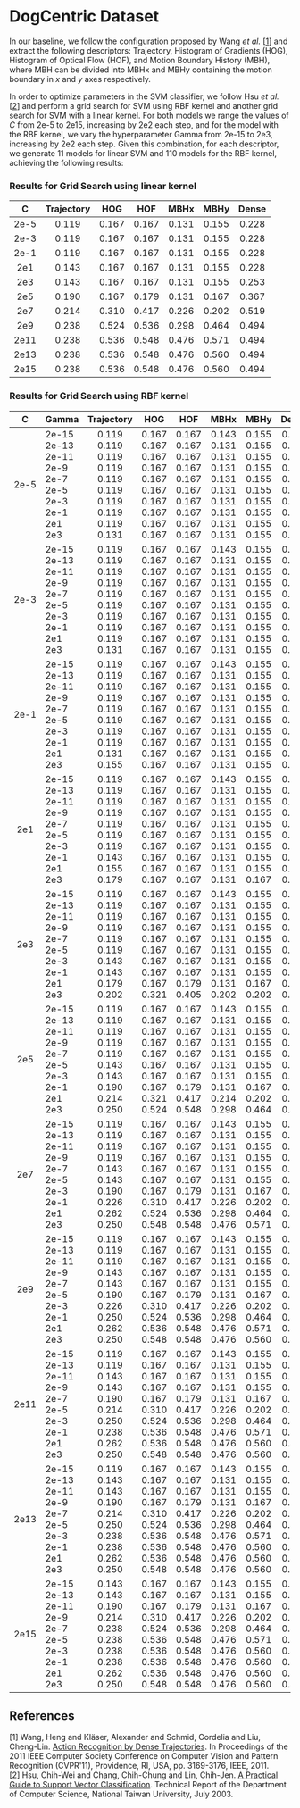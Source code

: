 # DogCentric Dataset

In our baseline, we follow the configuration proposed by Wang *et al.* [[1](#references)] and extract the following descriptors:  Trajectory, Histogram of Gradients (HOG), Histogram of Optical Flow (HOF), and Motion Boundary History (MBH), where MBH can be divided into MBHx and MBHy containing the motion boundary in *x* and *y* axes respectively. 

In order to optimize parameters in the SVM classifier, we follow Hsu *et al.* [[2](#references)] and perform a grid search for SVM using RBF kernel and another grid search for SVM with a linear kernel. For both models we range the values of *C* from 2e-5 to 2e15, increasing by 2e2 each step, and for the model with the RBF kernel, we vary the hyperparameter Gamma from 2e-15 to 2e3, increasing by 2e2 each step. Given this combination, for each descriptor, we generate 11 models for linear SVM and 110 models for the RBF kernel, achieving the following results:

### Results for Grid Search using linear kernel

|   C    | Trajectory |  HOG  |  HOF  |  MBHx |  MBHy | Dense |
| :----: | :--------: | :---: | :---: | :---: | :---: | :---: |
| 2e-5   | 0.119      | 0.167 | 0.167 | 0.131 | 0.155 | 0.228 | 
| 2e-3   | 0.119      | 0.167 | 0.167 | 0.131 | 0.155 | 0.228 | 
| 2e-1   | 0.119      | 0.167 | 0.167 | 0.131 | 0.155 | 0.228 | 
| 2e1    | 0.143      | 0.167 | 0.167 | 0.131 | 0.155 | 0.228 | 
| 2e3    | 0.143      | 0.167 | 0.167 | 0.131 | 0.155 | 0.253 | 
| 2e5    | 0.190      | 0.167 | 0.179 | 0.131 | 0.167 | 0.367 | 
| 2e7    | 0.214      | 0.310 | 0.417 | 0.226 | 0.202 | 0.519 | 
| 2e9    | 0.238      | 0.524 | 0.536 | 0.298 | 0.464 | 0.494 | 
| 2e11   | 0.238      | 0.536 | 0.548 | 0.476 | 0.571 | 0.494 | 
| 2e13   | 0.238      | 0.536 | 0.548 | 0.476 | 0.560 | 0.494 | 
| 2e15   | 0.238      | 0.536 | 0.548 | 0.476 | 0.560 | 0.494 | 

### Results for Grid Search using RBF kernel
 
|   C    |                             Gamma                                             |                                          Trajectory                                    |                                           HOG                                          |                                            HOF                                         |                                            MBHx                                        |                                             MBHy                                       |                                          Dense                                         |
| :----: | :---------------------------------------------------------------------------- | :------------------------------------------------------------------------------------: | :------------------------------------------------------------------------------------: | :------------------------------------------------------------------------------------: | :------------------------------------------------------------------------------------: | :------------------------------------------------------------------------------------: | :------------------------------------------------------------------------------------: |
| 2e-5   | 2e-15<br>2e-13<br>2e-11<br>2e-9<br>2e-7<br>2e-5<br>2e-3<br>2e-1<br>2e1<br>2e3 | 0.119<br>0.119<br>0.119<br>0.119<br>0.119<br>0.119<br>0.119<br>0.119<br>0.119<br>0.131 | 0.167<br>0.167<br>0.167<br>0.167<br>0.167<br>0.167<br>0.167<br>0.167<br>0.167<br>0.167 | 0.167<br>0.167<br>0.167<br>0.167<br>0.167<br>0.167<br>0.167<br>0.167<br>0.167<br>0.167 | 0.143<br>0.131<br>0.131<br>0.131<br>0.131<br>0.131<br>0.131<br>0.131<br>0.131<br>0.131 | 0.155<br>0.155<br>0.155<br>0.155<br>0.155<br>0.155<br>0.155<br>0.155<br>0.155<br>0.155 | 0.228<br>0.228<br>0.228<br>0.228<br>0.228<br>0.228<br>0.228<br>0.228<br>0.241<br>0.241 |
| 2e-3   | 2e-15<br>2e-13<br>2e-11<br>2e-9<br>2e-7<br>2e-5<br>2e-3<br>2e-1<br>2e1<br>2e3 | 0.119<br>0.119<br>0.119<br>0.119<br>0.119<br>0.119<br>0.119<br>0.119<br>0.119<br>0.131 | 0.167<br>0.167<br>0.167<br>0.167<br>0.167<br>0.167<br>0.167<br>0.167<br>0.167<br>0.167 | 0.167<br>0.167<br>0.167<br>0.167<br>0.167<br>0.167<br>0.167<br>0.167<br>0.167<br>0.167 | 0.143<br>0.131<br>0.131<br>0.131<br>0.131<br>0.131<br>0.131<br>0.131<br>0.131<br>0.131 | 0.155<br>0.155<br>0.155<br>0.155<br>0.155<br>0.155<br>0.155<br>0.155<br>0.155<br>0.155 | 0.228<br>0.228<br>0.228<br>0.228<br>0.228<br>0.228<br>0.228<br>0.228<br>0.241<br>0.241 |
| 2e-1   | 2e-15<br>2e-13<br>2e-11<br>2e-9<br>2e-7<br>2e-5<br>2e-3<br>2e-1<br>2e1<br>2e3 | 0.119<br>0.119<br>0.119<br>0.119<br>0.119<br>0.119<br>0.119<br>0.119<br>0.131<br>0.155 | 0.167<br>0.167<br>0.167<br>0.167<br>0.167<br>0.167<br>0.167<br>0.167<br>0.167<br>0.167 | 0.167<br>0.167<br>0.167<br>0.167<br>0.167<br>0.167<br>0.167<br>0.167<br>0.167<br>0.167 | 0.143<br>0.131<br>0.131<br>0.131<br>0.131<br>0.131<br>0.131<br>0.131<br>0.131<br>0.131 | 0.155<br>0.155<br>0.155<br>0.155<br>0.155<br>0.155<br>0.155<br>0.155<br>0.155<br>0.155 | 0.228<br>0.228<br>0.228<br>0.228<br>0.228<br>0.228<br>0.228<br>0.228<br>0.241<br>0.241 |
| 2e1    | 2e-15<br>2e-13<br>2e-11<br>2e-9<br>2e-7<br>2e-5<br>2e-3<br>2e-1<br>2e1<br>2e3 | 0.119<br>0.119<br>0.119<br>0.119<br>0.119<br>0.119<br>0.119<br>0.143<br>0.155<br>0.179 | 0.167<br>0.167<br>0.167<br>0.167<br>0.167<br>0.167<br>0.167<br>0.167<br>0.167<br>0.167 | 0.167<br>0.167<br>0.167<br>0.167<br>0.167<br>0.167<br>0.167<br>0.167<br>0.167<br>0.167 | 0.143<br>0.131<br>0.131<br>0.131<br>0.131<br>0.131<br>0.131<br>0.131<br>0.131<br>0.131 | 0.155<br>0.155<br>0.155<br>0.155<br>0.155<br>0.155<br>0.155<br>0.155<br>0.155<br>0.167 | 0.228<br>0.228<br>0.228<br>0.228<br>0.228<br>0.228<br>0.228<br>0.228<br>0.253<br>0.329 |
| 2e3    | 2e-15<br>2e-13<br>2e-11<br>2e-9<br>2e-7<br>2e-5<br>2e-3<br>2e-1<br>2e1<br>2e3 | 0.119<br>0.119<br>0.119<br>0.119<br>0.119<br>0.119<br>0.143<br>0.143<br>0.179<br>0.202 | 0.167<br>0.167<br>0.167<br>0.167<br>0.167<br>0.167<br>0.167<br>0.167<br>0.167<br>0.321 | 0.167<br>0.167<br>0.167<br>0.167<br>0.167<br>0.167<br>0.167<br>0.167<br>0.179<br>0.405 | 0.143<br>0.131<br>0.131<br>0.131<br>0.131<br>0.131<br>0.131<br>0.131<br>0.131<br>0.202 | 0.155<br>0.155<br>0.155<br>0.155<br>0.155<br>0.155<br>0.155<br>0.155<br>0.167<br>0.202 | 0.228<br>0.228<br>0.228<br>0.228<br>0.228<br>0.228<br>0.228<br>0.253<br>0.367<br>0.506 |
| 2e5    | 2e-15<br>2e-13<br>2e-11<br>2e-9<br>2e-7<br>2e-5<br>2e-3<br>2e-1<br>2e1<br>2e3 | 0.119<br>0.119<br>0.119<br>0.119<br>0.119<br>0.143<br>0.143<br>0.190<br>0.214<br>0.250 | 0.167<br>0.167<br>0.167<br>0.167<br>0.167<br>0.167<br>0.167<br>0.167<br>0.321<br>0.524 | 0.167<br>0.167<br>0.167<br>0.167<br>0.167<br>0.167<br>0.167<br>0.179<br>0.417<br>0.548 | 0.143<br>0.131<br>0.131<br>0.131<br>0.131<br>0.131<br>0.131<br>0.131<br>0.214<br>0.298 | 0.155<br>0.155<br>0.155<br>0.155<br>0.155<br>0.155<br>0.155<br>0.167<br>0.202<br>0.464 | 0.228<br>0.228<br>0.228<br>0.228<br>0.228<br>0.228<br>0.253<br>0.367<br>0.519<br>0.468 |
| 2e7    | 2e-15<br>2e-13<br>2e-11<br>2e-9<br>2e-7<br>2e-5<br>2e-3<br>2e-1<br>2e1<br>2e3 | 0.119<br>0.119<br>0.119<br>0.119<br>0.143<br>0.143<br>0.190<br>0.226<br>0.262<br>0.250 | 0.167<br>0.167<br>0.167<br>0.167<br>0.167<br>0.167<br>0.167<br>0.310<br>0.524<br>0.548 | 0.167<br>0.167<br>0.167<br>0.167<br>0.167<br>0.167<br>0.179<br>0.417<br>0.536<br>0.548 | 0.143<br>0.131<br>0.131<br>0.131<br>0.131<br>0.131<br>0.131<br>0.226<br>0.298<br>0.476 | 0.155<br>0.155<br>0.155<br>0.155<br>0.155<br>0.155<br>0.167<br>0.202<br>0.464<br>0.571 | 0.228<br>0.228<br>0.228<br>0.228<br>0.228<br>0.253<br>0.367<br>0.519<br>0.494<br>0.468 |
| 2e9    | 2e-15<br>2e-13<br>2e-11<br>2e-9<br>2e-7<br>2e-5<br>2e-3<br>2e-1<br>2e1<br>2e3 | 0.119<br>0.119<br>0.119<br>0.143<br>0.143<br>0.190<br>0.226<br>0.250<br>0.262<br>0.250 | 0.167<br>0.167<br>0.167<br>0.167<br>0.167<br>0.167<br>0.310<br>0.524<br>0.536<br>0.548 | 0.167<br>0.167<br>0.167<br>0.167<br>0.167<br>0.179<br>0.417<br>0.536<br>0.548<br>0.548 | 0.143<br>0.131<br>0.131<br>0.131<br>0.131<br>0.131<br>0.226<br>0.298<br>0.476<br>0.476 | 0.155<br>0.155<br>0.155<br>0.155<br>0.155<br>0.167<br>0.202<br>0.464<br>0.571<br>0.560 | 0.228<br>0.228<br>0.228<br>0.228<br>0.253<br>0.367<br>0.519<br>0.494<br>0.494<br>0.468 |
| 2e11   | 2e-15<br>2e-13<br>2e-11<br>2e-9<br>2e-7<br>2e-5<br>2e-3<br>2e-1<br>2e1<br>2e3 | 0.119<br>0.119<br>0.143<br>0.143<br>0.190<br>0.214<br>0.250<br>0.238<br>0.262<br>0.250 | 0.167<br>0.167<br>0.167<br>0.167<br>0.167<br>0.310<br>0.524<br>0.536<br>0.536<br>0.548 | 0.167<br>0.167<br>0.167<br>0.167<br>0.179<br>0.417<br>0.536<br>0.548<br>0.548<br>0.548 | 0.143<br>0.131<br>0.131<br>0.131<br>0.131<br>0.226<br>0.298<br>0.476<br>0.476<br>0.476 | 0.155<br>0.155<br>0.155<br>0.155<br>0.167<br>0.202<br>0.464<br>0.571<br>0.560<br>0.560 | 0.228<br>0.228<br>0.228<br>0.253<br>0.367<br>0.519<br>0.494<br>0.494<br>0.494<br>0.468 |
| 2e13   | 2e-15<br>2e-13<br>2e-11<br>2e-9<br>2e-7<br>2e-5<br>2e-3<br>2e-1<br>2e1<br>2e3 | 0.119<br>0.143<br>0.143<br>0.190<br>0.214<br>0.250<br>0.238<br>0.238<br>0.262<br>0.250 | 0.167<br>0.167<br>0.167<br>0.167<br>0.310<br>0.524<br>0.536<br>0.536<br>0.536<br>0.548 | 0.167<br>0.167<br>0.167<br>0.179<br>0.417<br>0.536<br>0.548<br>0.548<br>0.548<br>0.548 | 0.143<br>0.131<br>0.131<br>0.131<br>0.226<br>0.298<br>0.476<br>0.476<br>0.476<br>0.476 | 0.155<br>0.155<br>0.155<br>0.167<br>0.202<br>0.464<br>0.571<br>0.560<br>0.560<br>0.560 | 0.228<br>0.228<br>0.253<br>0.367<br>0.519<br>0.494<br>0.494<br>0.494<br>0.494<br>0.468 |
| 2e15   | 2e-15<br>2e-13<br>2e-11<br>2e-9<br>2e-7<br>2e-5<br>2e-3<br>2e-1<br>2e1<br>2e3 | 0.143<br>0.143<br>0.190<br>0.214<br>0.238<br>0.238<br>0.238<br>0.238<br>0.262<br>0.250 | 0.167<br>0.167<br>0.167<br>0.310<br>0.524<br>0.536<br>0.536<br>0.536<br>0.536<br>0.548 | 0.167<br>0.167<br>0.179<br>0.417<br>0.536<br>0.548<br>0.548<br>0.548<br>0.548<br>0.548 | 0.143<br>0.131<br>0.131<br>0.226<br>0.298<br>0.476<br>0.476<br>0.476<br>0.476<br>0.476 | 0.155<br>0.155<br>0.167<br>0.202<br>0.464<br>0.571<br>0.560<br>0.560<br>0.560<br>0.560 | 0.228<br>0.253<br>0.367<br>0.519<br>0.494<br>0.494<br>0.494<br>0.494<br>0.494<br>0.468 |



## References

[1] Wang, Heng and Kläser, Alexander and Schmid, Cordelia and Liu, Cheng-Lin. [Action Recognition by Dense Trajectories](http://dx.doi.org/10.1109/CVPR.2011.5995407). In Proceedings of the 2011 IEEE Computer Society Conference on Computer Vision and Pattern Recognition (CVPR'11), Providence, RI, USA, pp. 3169-3176, IEEE, 2011.  
[2] Hsu, Chih-Wei and Chang, Chih-Chung and Lin, Chih-Jen. [A Practical Guide to Support Vector Classification](http://www.csie.ntu.edu.tw/~cjlin/papers.html). Technical Report of the Department of Computer Science, National Taiwan University, July 2003.

